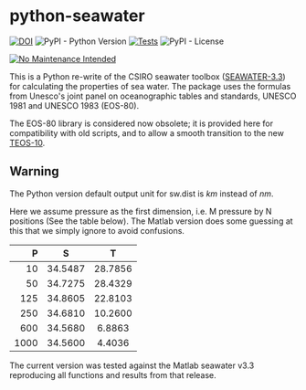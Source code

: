 # python-seawater

[![DOI](https://zenodo.org/badge/DOI/10.5281/zenodo.11395.svg)](https://zenodo.org/records/11395)
![PyPI - Python Version](https://img.shields.io/pypi/pyversions/seawater)
[![Tests](https://github.com/pyoceans/python-seawater/actions/workflows/tests.yml/badge.svg)](https://github.com/pyoceans/python-seawater/actions/workflows/tests.yml)
![PyPI - License](https://img.shields.io/pypi/l/seawater)

[![No Maintenance Intended](https://unmaintained.tech/badge.svg)](http://unmaintained.tech/)

This is a Python re-write of the CSIRO seawater toolbox
([SEAWATER-3.3](https://www.cmar.csiro.au/datacentre/ext_docs/seawater.html))
for calculating the properties of sea water. The package uses the
formulas from Unesco's joint panel on oceanographic tables and
standards, UNESCO 1981 and UNESCO 1983 (EOS-80).

The EOS-80 library is considered now obsolete; it is provided here for
compatibility with old scripts, and to allow a smooth transition to the
new [TEOS-10](https://www.teos-10.org/).

## Warning

The Python version default output unit for sw.dist is *km* instead of
*nm*.

Here we assume pressure as the first dimension, i.e. M pressure by N
positions (See the table below). The Matlab version does some guessing
at this that we simply ignore to avoid confusions.

  | **P** | **S**   | **T**   |
  |------:|:-------:|:-------:|
  | 10    | 34.5487 | 28.7856 |
  | 50    | 34.7275 | 28.4329 |
  | 125   | 34.8605 | 22.8103 |
  | 250   | 34.6810 | 10.2600 |
  | 600   | 34.5680 | 6.8863  |
  | 1000  | 34.5600 | 4.4036  |

The current version was tested against the Matlab seawater v3.3
reproducing all functions and results from that release.
